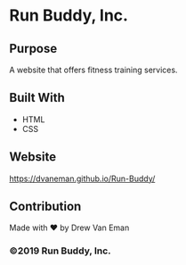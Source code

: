 # Run Buddy, Inc.

## Purpose
A website that offers fitness training services. 

## Built With
* HTML
* CSS

## Website
https://dvaneman.github.io/Run-Buddy/

## Contribution
Made with ❤️ by Drew Van Eman

### ©️2019 Run Buddy, Inc.